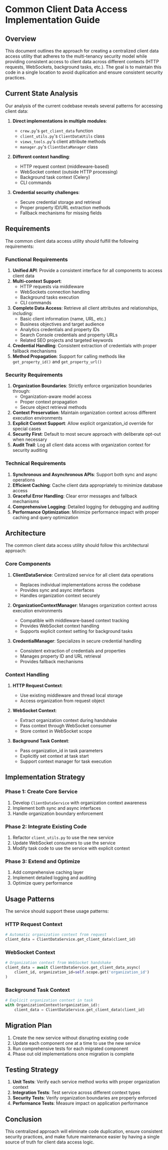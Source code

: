 # Common Client Data Access Implementation Guide

## Overview

This document outlines the approach for creating a centralized client data access utility that adheres to the multi-tenancy security model while providing consistent access to client data across different contexts (HTTP requests, WebSockets, background tasks, etc.). The goal is to maintain this code in a single location to avoid duplication and ensure consistent security practices.

## Current State Analysis

Our analysis of the current codebase reveals several patterns for accessing client data:

1. **Direct implementations in multiple modules**: 
   - `crew.py`'s `get_client_data` function 
   - `client_utils.py`'s `ClientDataUtils` class
   - `views_tools.py`'s client attribute methods
   - `manager.py`'s `ClientDataManager` class

2. **Different context handling**:
   - HTTP request context (middleware-based)
   - WebSocket context (outside HTTP processing)
   - Background task context (Celery)
   - CLI commands

3. **Credential security challenges**:
   - Secure credential storage and retrieval
   - Proper property ID/URL extraction methods
   - Fallback mechanisms for missing fields

## Requirements

The common client data access utility should fulfill the following requirements:

### Functional Requirements

1. **Unified API**: Provide a consistent interface for all components to access client data
2. **Multi-context Support**: 
   - HTTP requests via middleware
   - WebSockets connection handling
   - Background tasks execution
   - CLI commands
3. **Complete Data Access**: Retrieve all client attributes and relationships, including:
   - Basic client information (name, URL, etc.)
   - Business objectives and target audience
   - Analytics credentials and property IDs
   - Search Console credentials and property URLs
   - Related SEO projects and targeted keywords
4. **Credential Handling**: Consistent extraction of credentials with proper fallback mechanisms
5. **Method Propagation**: Support for calling methods like `get_property_id()` and `get_property_url()`

### Security Requirements

1. **Organization Boundaries**: Strictly enforce organization boundaries through:
   - Organization-aware model access
   - Proper context propagation
   - Secure object retrieval methods
2. **Context Preservation**: Maintain organization context across different execution environments
3. **Explicit Context Support**: Allow explicit organization_id override for special cases
4. **Security First**: Default to most secure approach with deliberate opt-out when necessary
5. **Audit Trail**: Log all client data access with organization context for security auditing

### Technical Requirements

1. **Synchronous and Asynchronous APIs**: Support both sync and async operations
2. **Efficient Caching**: Cache client data appropriately to minimize database access
3. **Graceful Error Handling**: Clear error messages and fallback mechanisms
4. **Comprehensive Logging**: Detailed logging for debugging and auditing
5. **Performance Optimization**: Minimize performance impact with proper caching and query optimization

## Architecture

The common client data access utility should follow this architectural approach:

### Core Components

1. **ClientDataService**: Centralized service for all client data operations
   - Replaces individual implementations across the codebase
   - Provides sync and async interfaces
   - Handles organization context securely

2. **OrganizationContextManager**: Manages organization context across execution environments
   - Compatible with middleware-based context tracking
   - Provides WebSocket context handling
   - Supports explicit context setting for background tasks

3. **CredentialManager**: Specializes in secure credential handling
   - Consistent extraction of credentials and properties
   - Manages property ID and URL retrieval
   - Provides fallback mechanisms

### Context Handling 

1. **HTTP Request Context**: 
   - Use existing middleware and thread local storage
   - Access organization from request object

2. **WebSocket Context**:
   - Extract organization context during handshake
   - Pass context through WebSocket consumer
   - Store context in WebSocket scope

3. **Background Task Context**:
   - Pass organization_id in task parameters
   - Explicitly set context at task start
   - Support context manager for task execution

## Implementation Strategy

### Phase 1: Create Core Service

1. Develop `ClientDataService` with organization context awareness
2. Implement both sync and async interfaces
3. Handle organization boundary enforcement

### Phase 2: Integrate Existing Code

1. Refactor `client_utils.py` to use the new service
2. Update WebSocket consumers to use the service
3. Modify task code to use the service with explicit context

### Phase 3: Extend and Optimize

1. Add comprehensive caching layer
2. Implement detailed logging and auditing
3. Optimize query performance

## Usage Patterns

The service should support these usage patterns:

### HTTP Request Context

```python
# Automatic organization context from request
client_data = ClientDataService.get_client_data(client_id)
```

### WebSocket Context

```python
# Organization context from WebSocket handshake
client_data = await ClientDataService.get_client_data_async(
    client_id, organization_id=self.scope.get('organization_id')
)
```

### Background Task Context

```python
# Explicit organization context in task
with OrganizationContext(organization_id):
    client_data = ClientDataService.get_client_data(client_id)
```

## Migration Plan

1. Create the new service without disrupting existing code
2. Update each component one at a time to use the new service
3. Run comprehensive tests for each migrated component
4. Phase out old implementations once migration is complete

## Testing Strategy

1. **Unit Tests**: Verify each service method works with proper organization context
2. **Integration Tests**: Test service across different context types
3. **Security Tests**: Verify organization boundaries are properly enforced
4. **Performance Tests**: Measure impact on application performance

## Conclusion

This centralized approach will eliminate code duplication, ensure consistent security practices, and make future maintenance easier by having a single source of truth for client data access logic. 